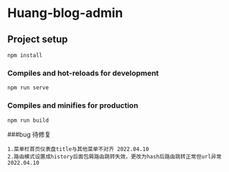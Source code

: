 # Huang-blog-admin

## Project setup
```
npm install
```

### Compiles and hot-reloads for development
```
npm run serve
```

### Compiles and minifies for production
```
npm run build
```

###bug 待修复
```angular2html
1.菜单栏首页仪表盘title与其他菜单不对齐 2022.04.10
2.路由模式设置成history后面包屑路由跳转失效，更改为hash后路由跳转正常但url异常 2022.04.10
```

